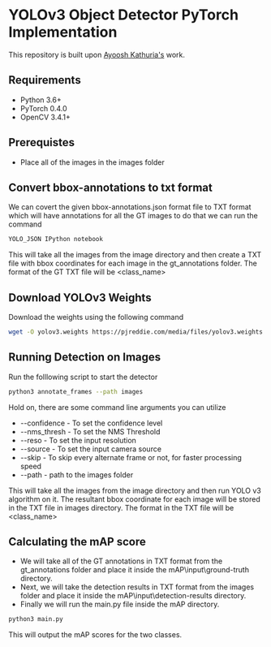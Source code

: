 # YOLOv3 Object Detector PyTorch Implementation

This repository is built upon [Ayoosh Kathuria's](https://github.com/ayooshkathuria) work.

## Requirements

* Python 3.6+
* PyTorch 0.4.0
* OpenCV 3.4.1+

## Prerequistes

* Place all of the images in the images folder

## Convert bbox-annotations to txt format

We can covert the given bbox-annotations.json format file to TXT format which will have annotations for all the GT images to do that we can run the command
```sh
YOLO_JSON IPython notebook
```
This will take all the images from the image directory and then create a TXT file with bbox coordinates for each image in the gt_annotations folder. The format of the GT TXT file will be
<class_name> <left> <top> <right> <bottom>

## Download YOLOv3 Weights

Download the weights using the following command
```sh
wget -O yolov3.weights https://pjreddie.com/media/files/yolov3.weights
```
## Running Detection on Images

Run the folllowing script to start the detector
```sh
python3 annotate_frames --path images
```

Hold on, there are some command line arguments you can utilize
* --confidence - To set the confidence level
* --nms_thresh - To set the NMS Threshold
* --reso - To set the input resolution
* --source - To set the input camera source
* --skip - To skip every alternate frame or not, for faster processing speed
* --path - path to the images folder

This will take all the images from the image directory and then run YOLO v3 algorithm on it. The resultant bbox coordinate for each image will be stored in the TXT file in images directory. The format in the TXT file will be
<class_name> <confidence> <left> <top> <right> <bottom>

## Calculating the mAP score

* We will take all of the GT annotations in TXT format from the gt_annotations folder and place it inside the mAP\input\ground-truth directory.
* Next, we will take the detection results in TXT format from the images folder and place it inside the mAP\input\detection-results directory.
* Finally we will run the main.py file inside the mAP directory.
 ```sh
python3 main.py
```
This will output the mAP scores for the two classes.